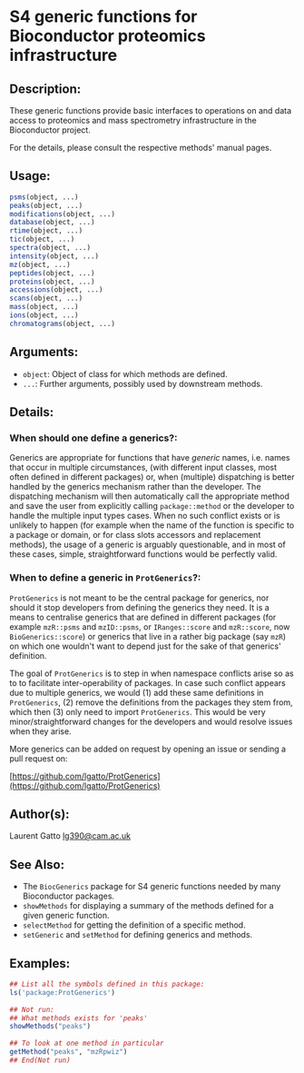 # S4 generic functions for Bioconductor proteomics infrastructure

## Description:

These generic functions provide basic interfaces to operations on and
data access to proteomics and mass spectrometry infrastructure in the
Bioconductor project.
  
For the details, please consult the respective methods' manual pages.

## Usage:

```r
psms(object, ...)
peaks(object, ...)
modifications(object, ...)
database(object, ...)
rtime(object, ...)
tic(object, ...)
spectra(object, ...)
intensity(object, ...)
mz(object, ...)
peptides(object, ...)
proteins(object, ...)
accessions(object, ...)
scans(object, ...)
mass(object, ...)
ions(object, ...)
chromatograms(object, ...)
```

## Arguments:

- `object`: Object of class for which methods are defined.
- `...`: Further arguments, possibly used by downstream methods.

## Details:

### When should one define a generics?:

Generics are appropriate for functions that have _generic_
names, i.e. names that occur in multiple circumstances, (with
different input classes, most often defined in different
packages) or, when (multiple) dispatching is better handled by
the generics mechanism rather than the developer. The
dispatching mechanism will then automatically call the
appropriate method and save the user from explicitly calling
`package::method` or the developer to handle the multiple input
types cases. When no such conflict exists or is unlikely to
happen (for example when the name of the function is specific to
a package or domain, or for class slots accessors and
replacement methods), the usage of a generic is arguably
questionable, and in most of these cases, simple,
straightforward functions would be perfectly valid.

### When to define a generic in `ProtGenerics`?:

`ProtGenerics` is not meant to be the central package for generics,
nor should it stop developers from defining the generics they need. It
is a means to centralise generics that are defined in different
packages (for example `mzR::psms` and `mzID::psms`, or
`IRanges::score` and `mzR::score`, now `BioGenerics::score`) or
generics that live in a rather big package (say `mzR`) on which one
wouldn't want to depend just for the sake of that generics'
definition.

The goal of `ProtGenerics` is to step in when namespace conflicts
arise so as to to facilitate inter-operability of packages. In case
such conflict appears due to multiple generics, we would (1) add these
same definitions in `ProtGenerics`, (2) remove the definitions from
the packages they stem from, which then (3) only need to import
`ProtGenerics`. This would be very minor/straightforward changes for
the developers and would resolve issues when they arise.

More generics can be added on request by opening an issue or sending a
pull request on:

[https://github.com/lgatto/ProtGenerics](https://github.com/lgatto/ProtGenerics)

## Author(s):

Laurent Gatto <lg390@cam.ac.uk>

## See Also:

- The `BiocGenerics` package for S4 generic functions needed by many
  Bioconductor packages.
- `showMethods` for displaying a summary of the methods defined for a
  given generic function.
- `selectMethod` for getting the definition of a specific method.
- `setGeneric` and `setMethod` for defining generics and methods.

## Examples:

```r
## List all the symbols defined in this package:
ls('package:ProtGenerics')
     
## Not run:
## What methods exists for 'peaks'
showMethods("peaks")
     
## To look at one method in particular
getMethod("peaks", "mzRpwiz")
## End(Not run)
```
